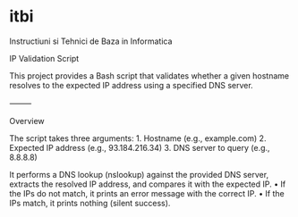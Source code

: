# itbi
Instructiuni si Tehnici de Baza in Informatica

IP Validation Script

This project provides a Bash script that validates whether a given hostname resolves to the expected IP address using a specified DNS server.

⸻

Overview

The script takes three arguments:
	1.	Hostname (e.g., example.com)
	2.	Expected IP address (e.g., 93.184.216.34)
	3.	DNS server to query (e.g., 8.8.8.8)

It performs a DNS lookup (nslookup) against the provided DNS server, extracts the resolved IP address, and compares it with the expected IP.
	•	If the IPs do not match, it prints an error message with the correct IP.
	•	If the IPs match, it prints nothing (silent success).
